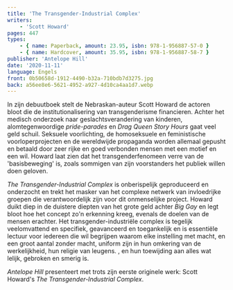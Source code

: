 ```yaml
---
title: 'The Transgender-Industrial Complex'
writers:
    - 'Scott Howard'
pages: 447
types:
    - { name: Paperback, amount: 23.95, isbn: 978-1-956887-57-0 }
    - { name: Hardcover, amount: 35.95, isbn: 978-1-956887-58-7 }
publisher: 'Antelope Hill'
date: '2020-11-11'
language: Engels
front: 0b50658d-1912-4490-b32a-710bdb7d3275.jpg
back: a56ee8e6-5621-4952-a927-4d10ca4aa1d7.webp
---
```


In zijn debuutboek stelt de Nebraskan-auteur Scott Howard de actoren bloot die de institutionalisering van transgenderisme financieren. Achter het medisch onderzoek naar geslachtsverandering van kinderen, alomtegenwoordige *pride-parades* en *Drag Queen Story Hours* gaat veel geld schuil. Seksuele voorlichting, de homoseksuele en feministische voorloperprojecten en de wereldwijde propaganda worden allemaal gepusht en betaald door zeer rijke en goed verbonden mensen met een motief en een wil. Howard laat zien dat het transgenderfenomeen verre van de 'basisbeweging' is, zoals sommigen van zijn voorstanders het publiek willen doen geloven.
 
*The Transgender-Industrial Complex* is onberispelijk geproduceerd en onderzocht en trekt het masker van het complexe netwerk van invloedrijke groepen die verantwoordelijk zijn voor dit onmenselijke project. Howard duikt diep in de duistere diepten van het grote geld achter *Big Gay* en legt bloot hoe het concept zo'n erkenning kreeg, evenals de doelen van de mensen erachter. Het transgender-industriële complex is tegelijk veelomvattend en specifiek, geavanceerd en toegankelijk en is essentiële lectuur voor iedereen die wil begrijpen waarom elke instelling met macht, en een groot aantal zonder macht, uniform zijn in hun omkering van de werkelijkheid, hun religie van leugens. , en hun toewijding aan alles wat lelijk, gebroken en smerig is.
 
*Antelope Hill* presenteert met trots zijn eerste originele werk: Scott Howard's *The Transgender-Industrial Complex*.
